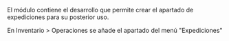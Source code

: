 El módulo contiene el desarrollo que permite crear el apartado de expediciones para su posterior uso.

En Inventario > Operaciones se añade el apartado del menú "Expediciones"
